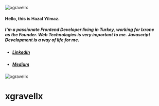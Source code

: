 <p align="left"> <img src="https://komarev.com/ghpvc/?username=xgravellx&label=Profile%20views&color=0e75b6&style=flat" alt="xgravellx" /> </p>

<h4>Hello, this is <b>Hazal Yilmaz.</b></h4>

<h5>I'm a passionate <b>Frontend Developer</b> living in Turkey, working for Ixrone as the Founder. Web Technologies is very important to me.
Javascript Development is a way of life for me.</h5>


  - <h5><a href="https://linkedin.com/in/hazal-yilmaz-profile/" target="blank">LinkedIn</a></h5>
  - <h5><a href="https://linkedin.com/in/hazal-yilmaz-profile/" target="blank">Medium</a></h5>



<p><img align="center" src="https://github-readme-stats.vercel.app/api/top-langs/?username=xgravellx&layout=compact&border_color=02D892&bg_color=0D1117&title_color=C9D1D9&text_color=8B949E&icon_color=02D892" alt="xgravellx" /></p>

# xgravellx
